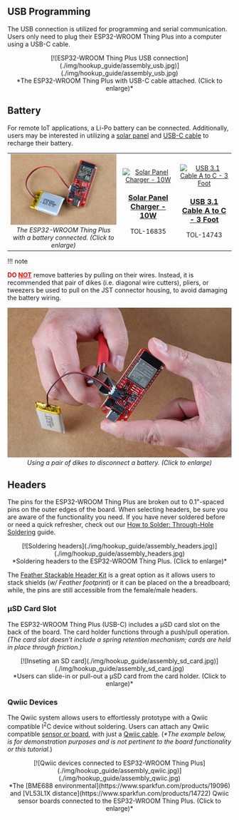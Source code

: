 ## USB Programming
The USB connection is utilized for programming and serial communication. Users only need to plug their ESP32-WROOM Thing Plus into a computer using a USB-C cable.

<center>
[![ESP32-WROOM Thing Plus USB connection](./img/hookup_guide/assembly_usb.jpg)](./img/hookup_guide/assembly_usb.jpg)<br>
*The ESP32-WROOM Thing Plus with USB-C cable attached. (Click to enlarge)*
</center>


## Battery
For remote IoT applications, a Li-Po battery can be connected. Additionally, users may be interested in utilizing a [solar panel](https://www.sparkfun.com/products/16835) and [USB-C cable](https://www.sparkfun.com/products/14743) to recharge their battery.

<table style="border-style:none">
    <tr>
        <td align="center" width="50%">
            <a href="./img/hookup_guide/assembly_batt.jpg"><img alt="Battery connected to the ESP32-WROOM Thing Plus" src="./img/hookup_guide/assembly_batt.jpg"></a>
            <br>
            <i>The ESP32-WROOM Thing Plus with a battery connected. (Click to enlarge)</i>
        </td>
        <td align="center">
            <a class="thumb" href="https://www.sparkfun.com/products/16835">
                <center><img src="https://cdn.sparkfun.com/r/500-500/assets/parts/1/5/7/5/6/16835-Solar_Panel_Charger_-_10W-01.jpg" alt="Solar Panel Charger - 10W" height="140">
                </center>
                <h3 class="title">Solar Panel Charger - 10W</h3>
            </a>
            TOL-16835
        </td>
        <td align="center">
            <a class="thumb" href="https://www.sparkfun.com/products/14743">
                <center><img src="https://cdn.sparkfun.com/r/500-500/assets/parts/1/2/9/7/2/14743-USB_3.1_Cable_A_to_C_-_3_Foot-01.jpg" alt="USB 3.1 Cable A to C - 3 Foot" height="140">
                </center>
                <h3 class="title">USB 3.1 Cable A to C - 3 Foot</h3>
            </a>
            TOL-14743
        </td>
    </tr>
</table>

!!! note
    <p><b><span style="color:red">DO <u>NOT</u></span></b> remove batteries by pulling on their wires. Instead, it is recommended that pair of dikes (i.e. diagonal wire cutters), pliers, or tweezers be used to pull on the JST connector housing, to avoid damaging the battery wiring.</p>
    <p><center>
        <a href="./img/hookup_guide/assembly_batt_removal.jpg"><img alt="Disconnect battery w/ dikes" src="./img/hookup_guide/assembly_batt_removal.jpg"></a>
        <br>
        <i>Using a pair of dikes to disconnect a battery. (Click to enlarge)</i>
    </center></p>


## Headers
The pins for the ESP32-WROOM Thing Plus are broken out to 0.1"-spaced pins on the outer edges of the board. When selecting headers, be sure you are aware of the functionality you need. If you have never soldered before or need a quick refresher, check out our [How to Solder: Through-Hole Soldering](https://learn.sparkfun.com/tutorials/how-to-solder-through-hole-soldering) guide.

<center>
[![Soldering headers](./img/hookup_guide/assembly_headers.jpg)](./img/hookup_guide/assembly_headers.jpg)<br>
*Soldering headers to the ESP32-WROOM Thing Plus. (Click to enlarge)*
</center>

The [Feather Stackable Header Kit](https://www.sparkfun.com/products/15187) is a great option as it allows users to stack shields (*w/ Feather footprint*) or it can be placed on the a breadboard; while, the pins are still accessible from the female/male headers.


### &micro;SD Card Slot
The ESP32-WROOM Thing Plus (USB-C) includes a &micro;SD card slot on the back of the board. The card holder functions through a push/pull operation. *(The card slot doesn&apos;t include a spring retention mechanism; cards are held in place through friction.)*

<center>
[![Inseting an SD card](./img/hookup_guide/assembly_sd_card.jpg)](./img/hookup_guide/assembly_sd_card.jpg)<br>
*Users can slide-in or pull-out a &micro;SD card from the card holder. (Click to enlarge)*
</center>


### Qwiic Devices
The Qwiic system allows users to effortlessly prototype with a Qwiic compatible I<sup>2</sup>C device without soldering. Users can attach any Qwiic compatible [sensor or board](https://www.sparkfun.com/qwiic#sensors), with just a [Qwiic cable](https://www.sparkfun.com/products/15081). (*\*The example below, is for demonstration purposes and is not pertinent to the board functionality or this tutorial.*)

<center>
[![Qwiic devices connected to ESP32-WROOM Thing Plus](./img/hookup_guide/assembly_qwiic.jpg)](./img/hookup_guide/assembly_qwiic.jpg)<br>
*The [BME688 environmental](https://www.sparkfun.com/products/19096) and [VL53L1X distance](https://www.sparkfun.com/products/14722) Qwiic sensor boards connected to the ESP32-WROOM Thing Plus. (Click to enlarge)*
</center>